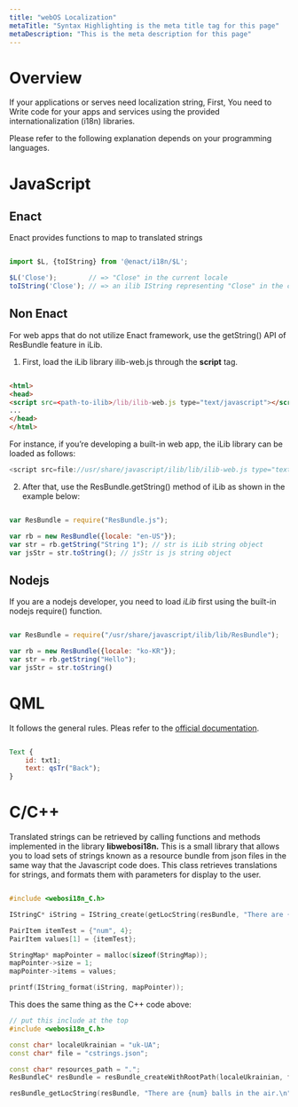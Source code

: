 ```yaml
---
title: "webOS Localization"
metaTitle: "Syntax Highlighting is the meta title tag for this page"
metaDescription: "This is the meta description for this page"
---
```


Overview
=============


If your applications or serves need localization string,
First, You need to Write code for your apps and services using the provided internationalization (i18n) libraries. 

Please refer to the following explanation depends on your programming languages.


JavaScript
=============

Enact
-------------

Enact provides functions to map to translated strings


```javascript

import $L, {toIString} from '@enact/i18n/$L';

$L('Close');        // => "Close" in the current locale
toIString('Close'); // => an ilib IString representing "Close" in the current locale

```

Non Enact
-------------

For web apps that do not utilize Enact framework, use the getString() API of ResBundle feature in iLib.


1. First, load the iLib library ilib-web.js through the  __script__ tag.

```HTML

<html>
<head>
<script src=<path-to-ilib>/lib/ilib-web.js type="text/javascript"></script>
...
</head>
</html>

```
For instance, if you’re developing a built-in web app, the iLib library can be loaded as follows:

```javascript
<script src=file://usr/share/javascript/ilib/lib/ilib-web.js type="text/javascript"></script>

```

2. After that, use the ResBundle.getString() method of iLib as shown in the example below:

```javascript

var ResBundle = require("ResBundle.js");

var rb = new ResBundle({locale: "en-US"});
var str = rb.getString("String 1"); // str is iLib string object
var jsStr = str.toString(); // jsStr is js string object

```


Nodejs
-------------

If you are a nodejs developer, you need to load _iLib_ first using the built-in nodejs require() function.

```javascript

var ResBundle = require("/usr/share/javascript/ilib/lib/ResBundle");

var rb = new ResBundle({locale: "ko-KR"});
var str = rb.getString("Hello");
var jsStr = str.toString()

```


QML 
=============

It follows the general rules. Pleas refer to the [official documentation](https://doc.qt.io/qt-5/qtquick-internationalization.html).

```qml

Text {
    id: txt1;
    text: qsTr("Back");
}

```


C/C++ 
=============
Translated strings can be retrieved by calling functions and methods implemented in the library __libwebosi18n.__
This is a small library that allows you to load sets of strings known as a resource bundle from json files
in the same way that the Javascript code does. This class retrieves translations
for strings, and formats them with parameters for display to the user.

```c

#include <webosi18n_C.h>

IStringC* iString = IString_create(getLocString(resBundle, "There are {num} balls in the air.\n"));

PairItem itemTest = {"num", 4};
PairItem values[1] = {itemTest};

StringMap* mapPointer = malloc(sizeof(StringMap));
mapPointer->size = 1;
mapPointer->items = values;

printf(IString_format(iString, mapPointer));

```

This does the same thing as the C++ code above:

```cpp
// put this include at the top
#include <webosi18n_C.h>

const char* localeUkrainian = "uk-UA";
const char* file = "cstrings.json";

const char* resources_path = ".";
ResBundleC* resBundle = resBundle_createWithRootPath(localeUkrainian, file, resources_path);

resBundle_getLocString(resBundle, "There are {num} balls in the air.\n");
```